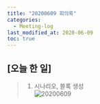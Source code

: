 ```yaml
---
title: "20200609 회의록"
categories:
  - Meeting-log
last_modified_at: 2020-06-09
toc: true
---
```


## [오늘 한 일]
> 1. 시나리오, 블록 생성    
> ![20200609](https://user-images.githubusercontent.com/63771579/84676337-5a05a380-af68-11ea-98c3-6382edd8fec2.png)
